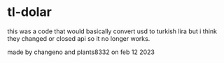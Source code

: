 # tl-dolar 
this was a code that would basically convert usd to turkish lira but i think they changed or closed api so it no longer works.

made by changeno and plants8332 on feb 12 2023

